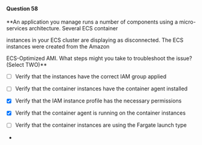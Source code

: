 #### Question  58


**An application you manage runs a number of components using a micro-services architecture. Several ECS container

instances in your ECS cluster are displaying as disconnected. The ECS instances were created from the Amazon

ECS-Optimized AMI. What steps might you take to troubleshoot the issue? (Select TWO)**


- [ ] Verify that the instances have the correct IAM group applied


- [ ] Verify that the container instances have the container agent installed


- [x] Verify that the IAM instance profile has the necessary permissions


- [x] Verify that the container agent is running on the container instances


- [ ] Verify that the container instances are using the Fargate launch type


*
